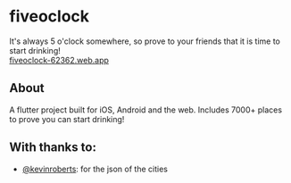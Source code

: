 # fiveoclock
It's always 5 o'clock somewhere, so prove to your friends that it is time to start drinking!  
[fiveoclock-62362.web.app](https://fiveoclock-62362.web.app/#/)


## About
A flutter project built for iOS, Android and the web.
Includes 7000+ places to prove you can start drinking!

## With thanks to:

- [@kevinroberts](https://github.com/kevinroberts/city-timezones): for the json of the cities

